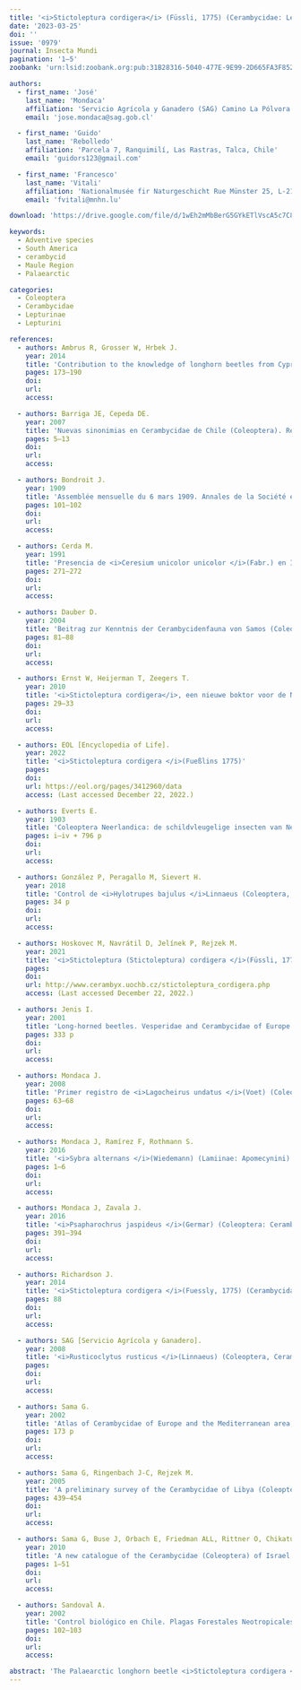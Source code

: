 ```yaml
---
title: '<i>Stictoleptura cordigera</i> (Füssli, 1775) (Cerambycidae: Lepturinae: Lepturini), a new alien longhorn beetle introduced in Chile'
date: '2023-03-25'
doi: ''
issue: '0979'
journal: Insecta Mundi
pagination: '1–5'
zoobank: 'urn:lsid:zoobank.org:pub:31B28316-5040-477E-9E99-2D665FA3F852'

authors:
  - first_name: 'José'
    last_name: 'Mondaca'
    affiliation: 'Servicio Agrícola y Ganadero (SAG) Camino La Pólvora Km 12,5, Valparaíso, Chile'
    email: 'jose.mondaca@sag.gob.cl'

  - first_name: 'Guido'
    last_name: 'Rebolledo'
    affiliation: 'Parcela 7, Ranquimilí, Las Rastras, Talca, Chile'
    email: 'guidors123@gmail.com'

  - first_name: 'Francesco'
    last_name: 'Vitali'
    affiliation: 'Nationalmusée fir Naturgeschicht Rue Münster 25, L-2160, Luxembourg'
    email: 'fvitali@mnhn.lu'

download: 'https://drive.google.com/file/d/1wEh2mMbBerG5GYkETlVscA5c7C8IFlhU'

keywords:
  - Adventive species
  - South America
  - cerambycid
  - Maule Region
  - Palaearctic

categories:
  - Coleoptera
  - Cerambycidae
  - Lepturinae
  - Lepturini

references:
  - authors: Ambrus R, Grosser W, Hrbek J.
    year: 2014
    title: 'Contribution to the knowledge of longhorn beetles from Cyprus (Coleoptera: Cerambycidae). International almanac 3(2)'
    pages: 173–190
    doi: 
    url: 
    access: 

  - authors: Barriga JE, Cepeda DE.
    year: 2007
    title: 'Nuevas sinonimias en Cerambycidae de Chile (Coleoptera). Revista Chilena de Entomología 33'
    pages: 5–13
    doi: 
    url: 
    access: 

  - authors: Bondroit J.
    year: 1909
    title: 'Assemblée mensuelle du 6 mars 1909. Annales de la Société entomologique de Belgique 53'
    pages: 101–102
    doi: 
    url: 
    access: 

  - authors: Cerda M.
    year: 1991
    title: 'Presencia de <i>Ceresium unicolor unicolor </i>(Fabr.) en Isla de Pascua (Coleoptera: Cerambycidae). Acta Entomológica Chilena 16'
    pages: 271–272
    doi: 
    url: 
    access: 

  - authors: Dauber D.
    year: 2004
    title: 'Beitrag zur Kenntnis der Cerambycidenfauna von Samos (Coleoptera, Cerambycidae). Linzer Biologische Beiträge 36(1)'
    pages: 81–88
    doi: 
    url: 
    access: 

  - authors: Ernst W, Heijerman T, Zeegers T.
    year: 2010
    title: '<i>Stictoleptura cordigera</i>, een nieuwe boktor voor de Nederlandse fauna (Coleoptera: Cerambycidae). Nederlandse Faunistische Mededelingen 34'
    pages: 29–33
    doi: 
    url: 
    access: 

  - authors: EOL [Encyclopedia of Life].
    year: 2022
    title: '<i>Stictoleptura cordigera </i>(Fueßlins 1775)'
    pages: 
    doi: 
    url: https://eol.org/pages/3412960/data
    access: (Last accessed December 22, 2022.)

  - authors: Everts E.
    year: 1903
    title: 'Coleoptera Neerlandica: de schildvleugelige insecten van Nederland en het aangrenzend gebied. Vol. 2. Martinus Nijhoff; The Hague'
    pages: i–iv + 796 p
    doi: 
    url: 
    access: 

  - authors: González P, Peragallo M, Sievert H.
    year: 2018
    title: 'Control de <i>Hylotrupes bajulus </i>Linnaeus (Coleoptera, Cerambycidae), barrenador europeo de las casas, en una zona rural de las Regiones de O’Higgins y el Maule. Servicio Agrícola y Ganadero; Santiago, Chile'
    pages: 34 p
    doi: 
    url: 
    access: 

  - authors: Hoskovec M, Navrátil D, Jelínek P, Rejzek M.
    year: 2021
    title: '<i>Stictoleptura (Stictoleptura) cordigera </i>(Füssli, 1775). Longhorn beetles (Cerambycidae, Coleoptera) of the West Palaearctic region, neighboring territories and countries of the former Soviet Union.'
    pages: 
    doi: 
    url: http://www.cerambyx.uochb.cz/stictoleptura_cordigera.php
    access: (Last accessed December 22, 2022.)

  - authors: Jenis I.
    year: 2001
    title: 'Long-horned beetles. Vesperidae and Cerambycidae of Europe. Vol. 1. (Prioninae, Lepturinae, Spondylidinae, Cerambycinae, Lamiinae). Atelier Regulus; Zlín, Czech Republic'
    pages: 333 p
    doi: 
    url: 
    access: 

  - authors: Mondaca J.
    year: 2008
    title: 'Primer registro de <i>Lagocheirus undatus </i>(Voet) (Coleoptera: Cerambycidae: Acanthocinini) en Isla de Pascua, Chile. Revista Chilena de Entomología 34'
    pages: 63–68
    doi: 
    url: 
    access: 

  - authors: Mondaca J, Ramírez F, Rothmann S.
    year: 2016
    title: '<i>Sybra alternans </i>(Wiedemann) (Lamiinae: Apomecynini): an Asian cerambycid established on Easter Island, Chile. Insecta Mundi 0503'
    pages: 1–6
    doi: 
    url: 
    access: 

  - authors: Mondaca J, Zavala J.
    year: 2016
    title: '<i>Psapharochrus jaspideus </i>(Germar) (Coleoptera: Cerambycidae: Lamiinae: Acanthoderini), a new exotic longhorn beetle in Chile. The Coleopterists Bulletin 70(2)'
    pages: 391–394
    doi: 
    url: 
    access: 

  - authors: Richardson J.
    year: 2014
    title: '<i>Stictoleptura cordigera </i>(Fuessly, 1775) (Cerambycidae) new to Britain. The Coleopterist 23(2)'
    pages: 88
    doi: 
    url: 
    access: 

  - authors: SAG [Servicio Agrícola y Ganadero].
    year: 2008
    title: '<i>Rusticoclytus rusticus </i>(Linnaeus) (Coleoptera, Cerambycidae) en Chile. Ficha técnica N° 5.'
    pages: 
    doi: 
    url: 
    access: 

  - authors: Sama G.
    year: 2002
    title: 'Atlas of Cerambycidae of Europe and the Mediterranean area, 1: Northern, western, central and eastern Europe, British Isles and continental Europe from France (excl. Corsica) to Scandinavia and Urals. Kabourek; Zlín, Czech Republic'
    pages: 173 p
    doi: 
    url: 
    access: 

  - authors: Sama G, Ringenbach J-C, Rejzek M.
    year: 2005
    title: 'A preliminary survey of the Cerambycidae of Libya (Coleoptera). Bulletin de la Société Entomologique de France 110(4/5)'
    pages: 439–454
    doi: 
    url: 
    access: 

  - authors: Sama G, Buse J, Orbach E, Friedman ALL, Rittner O, Chikatunov V.
    year: 2010
    title: 'A new catalogue of the Cerambycidae (Coleoptera) of Israel with notes on their distribution and host plants. Munis Entomology and Zoology 5(1)'
    pages: 1–51
    doi: 
    url: 
    access: 

  - authors: Sandoval A.
    year: 2002
    title: 'Control biológico en Chile. Plagas Forestales Neotropicales: Manejo Integrado de Plagas y Agroecología 64'
    pages: 102–103
    doi: 
    url: 
    access: 

abstract: 'The Palaearctic longhorn beetle <i>Stictoleptura cordigera </i>(Füssli, 1775) (Cerambycidae: Lepturinae: Lepturini) is recorded for the first time in Chile, based on specimens collected in a rural locality of the Maule Region. This new record is the first in the New World and increases to eleven the number of exotic cerambycids introduced and established in the Chilean territory. A brief diagnosis for recognition of the species and data about its distribution and natural history are provided. The possible route of entry of this cerambycid into Chile is discussed.'
---
```

